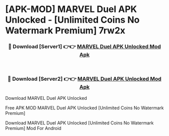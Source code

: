 # [APK-MOD] MARVEL Duel APK Unlocked - [Unlimited Coins No Watermark Premium] 7rw2x



<div align="center">
<h3>🔴 Download [Server1] 👉👉 <a href="https://momento.my/?title=MARVEL_Duel_APK_Unlocked">MARVEL Duel APK Unlocked Mod Apk</a></h3><br>

<h3>🔴 Download [Server2] 👉👉 <a href="https://momento.my/?title=MARVEL_Duel_APK_Unlocked">MARVEL Duel APK Unlocked Mod Apk</a></h3>
</div>



Download MARVEL Duel APK Unlocked 

Free APK MOD MARVEL Duel APK Unlocked [Unlimited Coins No Watermark Premium]

Download MARVEL Duel APK Unlocked [Unlimited Coins No Watermark Premium] Mod For Android
